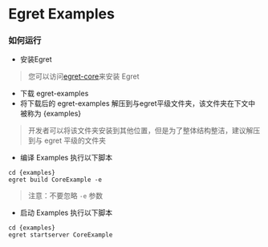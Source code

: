 Egret Examples
==============

### 如何运行
* 安装Egret

> 您可以访问[egret-core](https://github.com/egret-labs/egret-core)来安装 Egret

* 下载 egret-examples
* 将下载后的 egret-examples 解压到与egret平级文件夹，该文件夹在下文中被称为 {examples}

> 开发者可以将该文件夹安装到其他位置，但是为了整体结构整洁，建议解压到与 egret 平级的文件夹

* 编译 Examples
执行以下脚本

``` 
cd {examples}
egret build CoreExample -e 
```

> 注意：不要忽略 ```-e``` 参数

* 启动 Examples
执行以下脚本

``` 
cd {examples}
egret startserver CoreExample 
```
